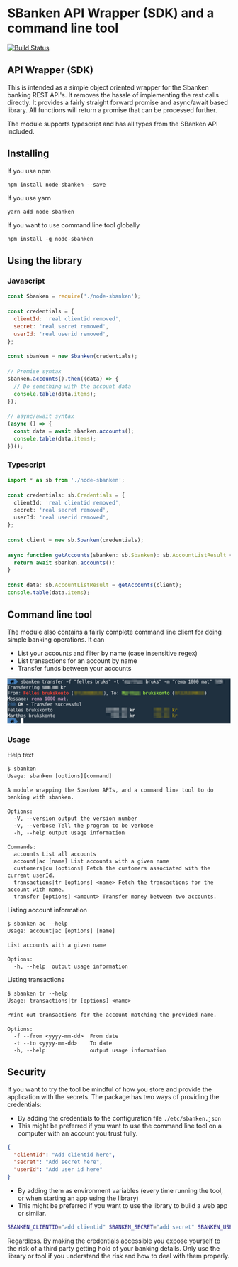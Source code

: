 # SBanken API Wrapper (SDK) and a command line tool

[![Build Status](https://travis-ci.org/tfmalt/node-sbanken.svg?branch=master)](https://travis-ci.org/tfmalt/node-sbanken)

## API Wrapper (SDK)

This is intended as a simple object oriented wrapper for the Sbanken banking REST API's. It removes the hassle of implementing the rest calls directly. It provides a fairly straight forward promise and async/await based library. All functions will return a promise that can be processed further.

The module supports typescript and has all types from the SBanken API included.

## Installing

If you use npm

```
npm install node-sbanken --save
```

If you use yarn

```
yarn add node-sbanken
```

If you want to use command line tool globally

```
npm install -g node-sbanken
```

## Using the library

### Javascript

```javascript
const Sbanken = require('./node-sbanken');

const credentials = {
  clientId: 'real clientid removed',
  secret: 'real secret removed',
  userId: 'real userid removed',
};

const sbanken = new Sbanken(credentials);

// Promise syntax
sbanken.accounts().then((data) => {
  // Do something with the account data
  console.table(data.items);
});

// async/await syntax
(async () => {
  const data = await sbanken.accounts();
  console.table(data.items);
})();
```

### Typescript

```typescript
import * as sb from './node-sbanken';

const credentials: sb.Credentials = {
  clientId: 'real clientid removed',
  secret: 'real secret removed',
  userId: 'real userid removed',
};

const client = new sb.Sbanken(credentials);

async function getAccounts(sbanken: sb.Sbanken): sb.AccountListResult {
  return await sbanken.accounts():
}

const data: sb.AccountListResult = getAccounts(client);
console.table(data.items);
```

## Command line tool

The module also contains a fairly complete command line client for doing simple banking operations. It can

- List your accounts and filter by name (case insensitive regex)
- List transactions for an account by name
- Transfer funds between your accounts

<img src="./doc/sbanken.png" alt="Screenshot of sbanken cli" width="640">

### Usage

Help text

```
$ sbanken
Usage: sbanken [options][command]

A module wrapping the Sbanken APIs, and a command line tool to do banking with sbanken.

Options:
  -V, --version output the version number
  -v, --verbose Tell the program to be verbose
  -h, --help output usage information

Commands:
  accounts List all accounts
  account|ac [name] List accounts with a given name
  customers|cu [options] Fetch the customers associated with the current userId.
  transactions|tr [options] <name> Fetch the transactions for the account with name.
  transfer [options] <amount> Transfer money between two accounts.
```

Listing account information

```
$ sbanken ac --help
Usage: account|ac [options] [name]

List accounts with a given name

Options:
  -h, --help  output usage information
```

Listing transactions

```
$ sbanken tr --help
Usage: transactions|tr [options] <name>

Print out transactions for the account matching the provided name.

Options:
  -f --from <yyyy-mm-dd>  From date
  -t --to <yyyy-mm-dd>    To date
  -h, --help              output usage information
```

## Security

If you want to try the tool be mindful of how you store and provide the application with the secrets. The package has two ways of providing the credentials:

- By adding the credentials to the configuration file `./etc/sbanken.json`
- This might be preferred if you want to use the command line tool on a computer with an account you trust fully.

```json
{
  "clientId": "Add clientid here",
  "secret": "Add secret here",
  "userId": "Add user id here"
}
```

- By adding them as environment variables (every time running the tool, or when starting an app using the library)
- This might be preferred if you want to use the library to build a web app or similar.

```bash
SBANKEN_CLIENTID="add clientid" SBANKEN_SECRET="add secret" SBANKEN_USERID="add userid" node ./app.js
```

Regardless. By making the credentials accessible you expose yourself to the risk of a third party getting hold of your banking details. Only use the library or tool if you understand the risk and how to deal with them properly.
